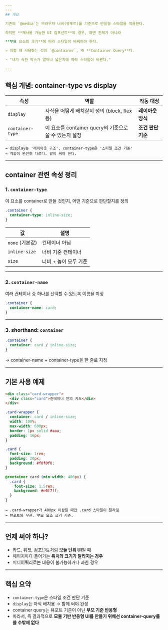 ```yaml
---
---
## 개요

기존의 `@media`는 브라우저 너비(뷰포트)를 기준으로 반응형 스타일을 적용한다.

하지만 **재사용 가능한 UI 컴포넌트**의 경우, 화면 전체가 아니라

**부모 요소의 크기**에 따라 스타일이 바뀌어야 한다.

→ 이럴 때 사용하는 것이 `@container`, 즉 **Container Query**다.

→ "내가 속한 박스가 얼마나 넓은지에 따라 스타일이 바뀐다."

---
```


## 핵심 개념: container-type vs display

|속성|역할|작동 대상|
|---|---|---|
|`display`|자식을 어떻게 배치할지 정의 (block, flex 등)|**레이아웃 방식**|
|`container-type`|이 요소를 container query의 기준으로 쓸 수 있는지 설정|**조건 판단 기준**|

```
→ display는 '레이아웃 구조', container-type은 '스타일 조건 기준'
→ 역할이 완전히 다르다. 같이 써야 한다.

```

---

## container 관련 속성 정리

### 1. `container-type`

이 요소를 container로 만들 것인지, 어떤 기준으로 판단할지를 정의

```css
.container {
  container-type: inline-size;
}

```

|값|설명|
|---|---|
|`none` (기본값)|컨테이너 아님|
|`inline-size`|너비 기준 컨테이너|
|`size`|너비 + 높이 모두 기준|

---

### 2. `container-name`

여러 컨테이너 중 하나를 선택할 수 있도록 이름을 지정

```css
.container {
  container-name: card;
}

```

---

### 3. shorthand: `container`

```css
.container {
  container: card / inline-size;
}

```

→ container-name + container-type을 한 줄로 지정

---

## 기본 사용 예제

```html
<div class="card-wrapper">
  <div class="card">컨테이너 안의 카드</div>
</div>

```

```css
.card-wrapper {
  container: card / inline-size;
  width: 100%;
  max-width: 600px;
  border: 1px solid #aaa;
  padding: 16px;
}

.card {
  font-size: 1rem;
  padding: 20px;
  background: #f0f0f0;
}

@container card (min-width: 400px) {
  .card {
    font-size: 1.5rem;
    background: #e0f7ff;
  }
}

```

```
→ .card-wrapper가 400px 이상일 때만 .card 스타일이 달라짐
→ 뷰포트와 무관. 부모 요소 크기 기준.

```

---

## 언제 써야 하나?

- 카드, 위젯, 컴포넌트처럼 **모듈 단위 UI**일 때
- 페이지마다 들어가는 **위치와 크기가 달라지는 경우**
- 미디어쿼리로는 대응이 불가능하거나 과한 경우

---

## 핵심 요약

- `container-type`은 스타일 조건 판단 기준
- `display`는 자식 배치용 → 함께 써야 완성
- container query는 뷰포트 기준이 아닌 **부모 기준 반응형**
- 따라서, 즉 결과적으로 **모듈 기반 반응형 UI를 만들기 위해선 container-query를 쓸 수밖에 없다**